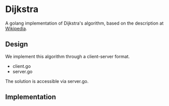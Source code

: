 # Dijkstra
A golang implementation of Dijkstra's algorithm, based on the description at [Wikipedia](http://en.wikipedia.org/wiki/Dijkstra%27s_algorithm#Algorithm).
## Design
We implement this algorithm through a client-server format.

- client.go  
- server.go

The solution is accessible via server.go.
## Implementation


